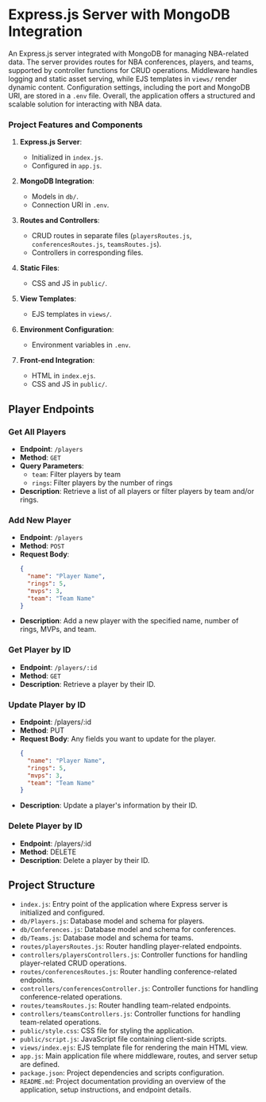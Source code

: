 # Express.js Server with MongoDB Integration

An Express.js server integrated with MongoDB for managing NBA-related data. The server provides routes for NBA conferences, players, and teams, supported by controller functions for CRUD operations. Middleware handles logging and static asset serving, while EJS templates in `views/` render dynamic content. Configuration settings, including the port and MongoDB URI, are stored in a `.env` file. Overall, the application offers a structured and scalable solution for interacting with NBA data.

### Project Features and Components

1. **Express.js Server**:

   - Initialized in `index.js`.
   - Configured in `app.js`.

2. **MongoDB Integration**:

   - Models in `db/`.
   - Connection URI in `.env`.

3. **Routes and Controllers**:

   - CRUD routes in separate files (`playersRoutes.js`, `conferencesRoutes.js`, `teamsRoutes.js`).
   - Controllers in corresponding files.

4. **Static Files**:

   - CSS and JS in `public/`.

5. **View Templates**:

   - EJS templates in `views/`.

6. **Environment Configuration**:

   - Environment variables in `.env`.

7. **Front-end Integration**:
   - HTML in `index.ejs`.
   - CSS and JS in `public/`.

## Player Endpoints

### Get All Players

- **Endpoint**: `/players`
- **Method**: `GET`
- **Query Parameters**:
  - `team`: Filter players by team
  - `rings`: Filter players by the number of rings
- **Description**: Retrieve a list of all players or filter players by team and/or rings.

### Add New Player

- **Endpoint**: `/players`
- **Method**: `POST`
- **Request Body**:
  ```json
  {
    "name": "Player Name",
    "rings": 5,
    "mvps": 3,
    "team": "Team Name"
  }
  ```
- **Description**: Add a new player with the specified name, number of rings, MVPs, and team.

### Get Player by ID

- **Endpoint**: `/players/:id`
- **Method**: `GET`
- **Description**: Retrieve a player by their ID.

### Update Player by ID

- **Endpoint**: /players/:id
- **Method**: PUT
- **Request Body**: Any fields you want to update for the player.
  ```json
  {
    "name": "Player Name",
    "rings": 5,
    "mvps": 3,
    "team": "Team Name"
  }
  ```
- **Description**: Update a player's information by their ID.

### Delete Player by ID

- **Endpoint**: /players/:id
- **Method**: DELETE
- **Description**: Delete a player by their ID.

## Project Structure

- `index.js`: Entry point of the application where Express server is initialized and configured.
- `db/Players.js`: Database model and schema for players.
- `db/Conferences.js`: Database model and schema for conferences.
- `db/Teams.js`: Database model and schema for teams.
- `routes/playersRoutes.js`: Router handling player-related endpoints.
- `controllers/playersControllers.js`: Controller functions for handling player-related CRUD operations.
- `routes/conferencesRoutes.js`: Router handling conference-related endpoints.
- `controllers/conferencesController.js`: Controller functions for handling conference-related operations.
- `routes/teamsRoutes.js`: Router handling team-related endpoints.
- `controllers/teamsControllers.js`: Controller functions for handling team-related operations.
- `public/style.css`: CSS file for styling the application.
- `public/script.js`: JavaScript file containing client-side scripts.
- `views/index.ejs`: EJS template file for rendering the main HTML view.
- `app.js`: Main application file where middleware, routes, and server setup are defined.
- `package.json`: Project dependencies and scripts configuration.
- `README.md`: Project documentation providing an overview of the application, setup instructions, and endpoint details.
